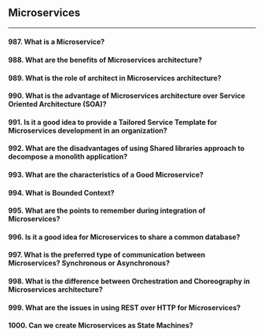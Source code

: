 ## Microservices
***************


#### 987. What is a Microservice?


#### 988. What are the benefits of Microservices architecture?


#### 989. What is the role of architect in Microservices architecture?


#### 990. What is the advantage of Microservices architecture over Service Oriented Architecture (SOA)?


#### 991. Is it a good idea to provide a Tailored Service Template for Microservices development in an organization?


#### 992. What are the disadvantages of using Shared libraries approach to decompose a monolith application?


#### 993. What are the characteristics of a Good Microservice?


#### 994. What is Bounded Context?


#### 995. What are the points to remember during integration of Microservices?


#### 996. Is it a good idea for Microservices to share a common database?


#### 997. What is the preferred type of communication between Microservices? Synchronous or Asynchronous?


#### 998. What is the difference between Orchestration and Choreography in Microservices architecture?


#### 999. What are the issues in using REST over HTTP for Microservices? 


#### 1000. Can we create Microservices as State Machines?